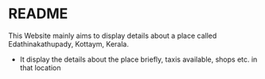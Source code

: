 # README

This Website mainly aims to display details about a place called Edathinakathupady, Kottaym, Kerala.

* It display the details about the place briefly, taxis available, shops etc. in that location
